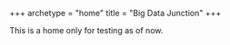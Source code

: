 +++
archetype = "home"
title = "Big Data Junction"
+++


This is a home only for testing as of now.
